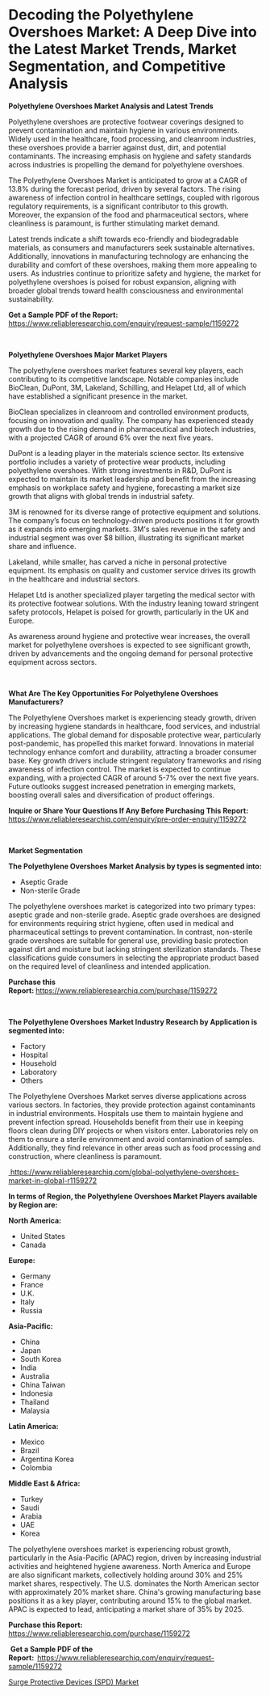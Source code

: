 <p><h1>Decoding the Polyethylene Overshoes Market: A Deep Dive into the Latest Market Trends, Market Segmentation, and Competitive Analysis</h1></p><p><strong>Polyethylene Overshoes Market Analysis and Latest Trends</strong></p>
<p><p>Polyethylene overshoes are protective footwear coverings designed to prevent contamination and maintain hygiene in various environments. Widely used in the healthcare, food processing, and cleanroom industries, these overshoes provide a barrier against dust, dirt, and potential contaminants. The increasing emphasis on hygiene and safety standards across industries is propelling the demand for polyethylene overshoes.</p><p>The Polyethylene Overshoes Market is anticipated to grow at a CAGR of 13.8% during the forecast period, driven by several factors. The rising awareness of infection control in healthcare settings, coupled with rigorous regulatory requirements, is a significant contributor to this growth. Moreover, the expansion of the food and pharmaceutical sectors, where cleanliness is paramount, is further stimulating market demand. </p><p>Latest trends indicate a shift towards eco-friendly and biodegradable materials, as consumers and manufacturers seek sustainable alternatives. Additionally, innovations in manufacturing technology are enhancing the durability and comfort of these overshoes, making them more appealing to users. As industries continue to prioritize safety and hygiene, the market for polyethylene overshoes is poised for robust expansion, aligning with broader global trends toward health consciousness and environmental sustainability.</p></p>
<p><strong>Get a Sample PDF of the Report:&nbsp;</strong> <a href="https://www.reliableresearchiq.com/enquiry/request-sample/1159272?utm_campaign=3384&utm_medium=2&utm_source=Github&utm_content=ia&utm_term=22032025&utm_id=polyethylene-overshoes">https://www.reliableresearchiq.com/enquiry/request-sample/1159272</a></p>
<p>&nbsp;</p>
<p><strong>Polyethylene Overshoes Major Market Players</strong></p>
<p><p>The polyethylene overshoes market features several key players, each contributing to its competitive landscape. Notable companies include BioClean, DuPont, 3M, Lakeland, Schilling, and Helapet Ltd, all of which have established a significant presence in the market.</p><p>BioClean specializes in cleanroom and controlled environment products, focusing on innovation and quality. The company has experienced steady growth due to the rising demand in pharmaceutical and biotech industries, with a projected CAGR of around 6% over the next five years. </p><p>DuPont is a leading player in the materials science sector. Its extensive portfolio includes a variety of protective wear products, including polyethylene overshoes. With strong investments in R&D, DuPont is expected to maintain its market leadership and benefit from the increasing emphasis on workplace safety and hygiene, forecasting a market size growth that aligns with global trends in industrial safety.</p><p>3M is renowned for its diverse range of protective equipment and solutions. The company’s focus on technology-driven products positions it for growth as it expands into emerging markets. 3M's sales revenue in the safety and industrial segment was over $8 billion, illustrating its significant market share and influence.</p><p>Lakeland, while smaller, has carved a niche in personal protective equipment. Its emphasis on quality and customer service drives its growth in the healthcare and industrial sectors. </p><p>Helapet Ltd is another specialized player targeting the medical sector with its protective footwear solutions. With the industry leaning toward stringent safety protocols, Helapet is poised for growth, particularly in the UK and Europe.</p><p>As awareness around hygiene and protective wear increases, the overall market for polyethylene overshoes is expected to see significant growth, driven by advancements and the ongoing demand for personal protective equipment across sectors.</p></p>
<p>&nbsp;</p>
<p><strong>What Are The Key Opportunities For Polyethylene Overshoes Manufacturers?</strong></p>
<p><p>The Polyethylene Overshoes market is experiencing steady growth, driven by increasing hygiene standards in healthcare, food services, and industrial applications. The global demand for disposable protective wear, particularly post-pandemic, has propelled this market forward. Innovations in material technology enhance comfort and durability, attracting a broader consumer base. Key growth drivers include stringent regulatory frameworks and rising awareness of infection control. The market is expected to continue expanding, with a projected CAGR of around 5-7% over the next five years. Future outlooks suggest increased penetration in emerging markets, boosting overall sales and diversification of product offerings.</p></p>
<p><strong>Inquire or Share Your Questions If Any Before Purchasing This Report:</strong> <a href="https://www.reliableresearchiq.com/enquiry/pre-order-enquiry/1159272?utm_campaign=3384&utm_medium=2&utm_source=Github&utm_content=ia&utm_term=22032025&utm_id=polyethylene-overshoes">https://www.reliableresearchiq.com/enquiry/pre-order-enquiry/1159272</a></p>
<p>&nbsp;</p>
<p><strong>Market Segmentation</strong></p>
<p><strong>The Polyethylene Overshoes Market Analysis by types is segmented into:</strong></p>
<p><ul><li>Aseptic Grade</li><li>Non-sterile Grade</li></ul></p>
<p><p>The polyethylene overshoes market is categorized into two primary types: aseptic grade and non-sterile grade. Aseptic grade overshoes are designed for environments requiring strict hygiene, often used in medical and pharmaceutical settings to prevent contamination. In contrast, non-sterile grade overshoes are suitable for general use, providing basic protection against dirt and moisture but lacking stringent sterilization standards. These classifications guide consumers in selecting the appropriate product based on the required level of cleanliness and intended application.</p></p>
<p><strong>Purchase this Report:&nbsp;</strong><a href="https://www.reliableresearchiq.com/purchase/1159272?utm_campaign=3384&utm_medium=2&utm_source=Github&utm_content=ia&utm_term=22032025&utm_id=polyethylene-overshoes">https://www.reliableresearchiq.com/purchase/1159272</a></p>
<p>&nbsp;</p>
<p><strong>The Polyethylene Overshoes Market Industry Research by Application is segmented into:</strong></p>
<p><ul><li>Factory</li><li>Hospital</li><li>Household</li><li>Laboratory</li><li>Others</li></ul></p>
<p><p>The Polyethylene Overshoes Market serves diverse applications across various sectors. In factories, they provide protection against contaminants in industrial environments. Hospitals use them to maintain hygiene and prevent infection spread. Households benefit from their use in keeping floors clean during DIY projects or when visitors enter. Laboratories rely on them to ensure a sterile environment and avoid contamination of samples. Additionally, they find relevance in other areas such as food processing and construction, where cleanliness is paramount.</p></p>
<p><a href="https://www.reliableresearchiq.com/global-polyethylene-overshoes-market-in-global-r1159272?utm_campaign=3384&utm_medium=2&utm_source=Github&utm_content=ia&utm_term=22032025&utm_id=polyethylene-overshoes">&nbsp;https://www.reliableresearchiq.com/global-polyethylene-overshoes-market-in-global-r1159272</a></p>
<p><strong>In terms of Region, the Polyethylene Overshoes Market Players available by Region are:</strong></p>
<p>
    <p> <strong> North America: </strong>
        <ul>
            <li>United States</li>
            <li>Canada</li>
        </ul>
        </p> 
    <p> <strong> Europe: </strong>
        <ul>
            <li>Germany</li>
            <li>France</li>
            <li>U.K.</li>
            <li>Italy</li>
            <li>Russia</li>
        </ul>
        </p> 
    <p> <strong> Asia-Pacific: </strong>
        <ul>
            <li>China</li>
            <li>Japan</li>
            <li>South Korea</li>
            <li>India</li>
            <li>Australia</li>
            <li>China Taiwan</li>
            <li>Indonesia</li>
            <li>Thailand</li>
            <li>Malaysia</li>
        </ul>
        </p> 
    <p> <strong> Latin America: </strong>
        <ul>
            <li>Mexico</li>
            <li>Brazil</li>
            <li>Argentina Korea</li>
            <li>Colombia</li>
        </ul>
        </p> 
    <p> <strong> Middle East & Africa: </strong>
        <ul>
            <li>Turkey</li>
            <li>Saudi</li>
            <li>Arabia</li>
            <li>UAE</li>
            <li>Korea</li>
        </ul>
    </p>
    </p>
<p><p>The polyethylene overshoes market is experiencing robust growth, particularly in the Asia-Pacific (APAC) region, driven by increasing industrial activities and heightened hygiene awareness. North America and Europe are also significant markets, collectively holding around 30% and 25% market shares, respectively. The U.S. dominates the North American sector with approximately 20% market share. China's growing manufacturing base positions it as a key player, contributing around 15% to the global market. APAC is expected to lead, anticipating a market share of 35% by 2025.</p></p>
<p><strong>Purchase this Report: </strong><a href="https://www.reliableresearchiq.com/purchase/1159272?utm_campaign=3384&utm_medium=2&utm_source=Github&utm_content=ia&utm_term=22032025&utm_id=polyethylene-overshoes">https://www.reliableresearchiq.com/purchase/1159272</a></p>
<p>&nbsp;<strong>Get a Sample PDF of the Report:&nbsp;&nbsp;</strong><a href="https://www.reliableresearchiq.com/enquiry/request-sample/1159272?utm_campaign=3384&utm_medium=2&utm_source=Github&utm_content=ia&utm_term=22032025&utm_id=polyethylene-overshoes">https://www.reliableresearchiq.com/enquiry/request-sample/1159272</a></p>
<p><strong></strong></p>
<p><p><a href="https://github.com/siertnamba7u/Market-Research-Report-List-1/blob/main/surge-protective-devices-spd-market.md?utm_campaign=3384&utm_medium=2&utm_source=Github&utm_content=ia&utm_term=22032025&utm_id=polyethylene-overshoes">Surge Protective Devices (SPD) Market</a></p></p>